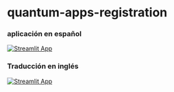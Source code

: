 # quantum-apps-registration

### aplicación en español
[![Streamlit App](https://static.streamlit.io/badges/streamlit_badge_black_white.svg)](https://share.streamlit.io/snehankekre/quantum-apps-registration/main)

### Traducción en inglés
[![Streamlit App](https://static.streamlit.io/badges/streamlit_badge_black_white.svg)](https://share.streamlit.io/snehankekre/quantum-apps-registration/english/streamlit_app.py)
